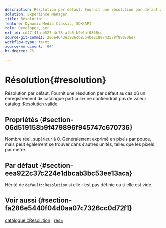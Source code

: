 ```yaml
---
description: Résolution par défaut. Fournit une résolution par défaut au cas où un enregistrement de catalogue particulier ne contiendrait pas de valeur de résolution de catalogue valide.
solution: Experience Manager
title: Résolution
feature: Dynamic Media Classic, SDK/API
role: Developer,User
exl-id: cd47f41a-b527-4c78-afb5-b9e9af0868cc
source-git-commit: 206e4643e3926cb85b4be2189743578f88180be7
workflow-type: tm+mt
source-wordcount: '84'
ht-degree: 7%

---
```


# Résolution{#resolution}

Résolution par défaut. Fournit une résolution par défaut au cas où un enregistrement de catalogue particulier ne contiendrait pas de valeur catalog::Resolution valide.

## Propriétés {#section-06d519158b9f479896f945747c670736}

Nombre réel, supérieur à 0. Généralement exprimé en pixels par pouce, mais peut également se trouver dans d’autres unités, telles que les pixels par mètre.

## Par défaut {#section-eea922c37c224e1dbcab3bc53ee13aca}

Hérité de `default::Resolution` si elle n’est pas définie ou si elle est vide.

## Voir aussi {#section-fa286e5440f04d0aa07c7326cc0d72f1}

[catalogue ::Resolution](../../../../../ir-api/material-cat/image-rendering-api-ref/c-ir-material-catalog/c-ir-material-data-reference/r-ir-resolution-dataref.md#reference-6a2d64c2d72b438fade58a3391569da7) ,  [res=](../../../../../ir-api/http-protocol/image-rendering-api-ref/c-ir-http-protocol-ref/c-ir-http-protocol-command-reference/r-ir-res.md#reference-0ad9de8887144c83a6db97b4994f7c04)
